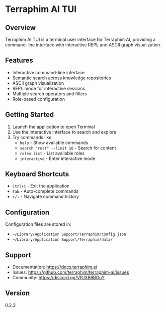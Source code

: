 # Terraphim AI TUI

## Overview
Terraphim AI TUI is a terminal user interface for Terraphim AI, providing a command-line interface with interactive REPL and ASCII graph visualization.

## Features
- Interactive command-line interface
- Semantic search across knowledge repositories
- ASCII graph visualization
- REPL mode for interactive sessions
- Multiple search operators and filters
- Role-based configuration

## Getting Started
1. Launch the application to open Terminal
2. Use the interactive interface to search and explore
3. Try commands like:
   - `help` - Show available commands
   - `search "rust" --limit 10` - Search for content
   - `roles list` - List available roles
   - `interactive` - Enter interactive mode

## Keyboard Shortcuts
- `Ctrl+C` - Exit the application
- `Tab` - Auto-complete commands
- `↑/↓` - Navigate command history

## Configuration
Configuration files are stored in:
- `~/Library/Application Support/Terraphim/config.json`
- `~/Library/Application Support/Terraphim/data/`

## Support
- Documentation: https://docs.terraphim.ai
- Issues: https://github.com/terraphim/terraphim-ai/issues
- Community: https://discord.gg/VPJXB6BGuY

## Version
0.2.3